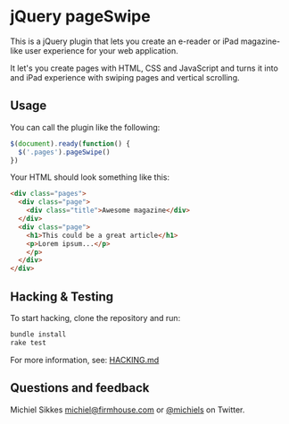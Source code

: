 # jQuery pageSwipe

This is a jQuery plugin that lets you create an e-reader or iPad
magazine-like user experience for your web application.

It let's you create pages with HTML, CSS and JavaScript and turns it into
and iPad experience with swiping pages and vertical scrolling.

## Usage

You can call the plugin like the following:

``` js
$(document).ready(function() {
  $('.pages').pageSwipe()
})
```

Your HTML should look something like this:

``` html
<div class="pages">
  <div class="page">
    <div class="title">Awesome magazine</div>
  </div>
  <div class="page">
    <h1>This could be a great article</h1>
    <p>Lorem ipsum...</p>
    </p>
  </div>
</div>
```

## Hacking & Testing

To start hacking, clone the repository and run:

``` sh
bundle install
rake test
```

For more information, see: [HACKING.md](https://github.com/michiels/jquery-pageswipe/blob/master/HACKING.md)

## Questions and feedback

Michiel Sikkes <michiel@firmhouse.com> or [@michiels](http://twitter.com/michiels)
on Twitter.